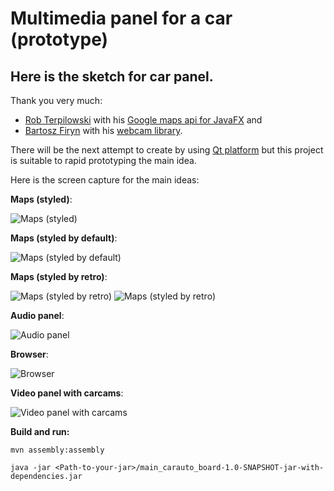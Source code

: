 # Multimedia panel for a car (prototype)
## Here is the sketch for car panel. 

Thank you very much:
- [Rob Terpilowski](https://github.com/rterp) with his [Google maps api for JavaFX](https://github.com/rterp/GMapsFX) and
- [Bartosz Firyn](https://github.com/sarxos) with his [webcam library](https://github.com/sarxos/webcam-capture).


There will be the next attempt to create by using [Qt platform](https://www.qt.io/) but this project is suitable to rapid prototyping the main idea.

Here is the screen capture for the main ideas:

**Maps (styled)**:

![**Maps (styled)**](https://raw.githubusercontent.com/Evegen55/main_carauto_board/master/src/test/resources/for_readme/1.PNG)

**Maps (styled by default)**:

![**Maps (styled by default)**](https://raw.githubusercontent.com/Evegen55/main_carauto_board/master/src/test/resources/for_readme/1.1.PNG)

**Maps (styled by retro)**:

![**Maps (styled by retro)**](https://raw.githubusercontent.com/Evegen55/main_carauto_board/master/src/test/resources/for_readme/retro1.PNG)
![**Maps (styled by retro)**](https://raw.githubusercontent.com/Evegen55/main_carauto_board/master/src/test/resources/for_readme/retro2.PNG)

**Audio panel**:

![**Audio panel**](https://raw.githubusercontent.com/Evegen55/main_carauto_board/master/src/test/resources/for_readme/2.PNG)

**Browser**:

![**Browser**](https://raw.githubusercontent.com/Evegen55/main_carauto_board/master/src/test/resources/for_readme/3.PNG)

**Video panel with carcams**:

![**Video panel with carcams**](https://raw.githubusercontent.com/Evegen55/main_carauto_board/master/src/test/resources/for_readme/4.PNG)

**Build and run:**

`mvn assembly:assembly`

`java -jar <Path-to-your-jar>/main_carauto_board-1.0-SNAPSHOT-jar-with-dependencies.jar`